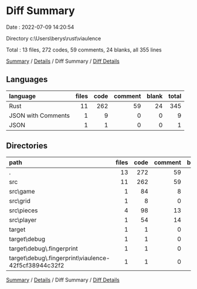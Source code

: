 # Diff Summary

Date : 2022-07-09 14:20:54

Directory c:\\Users\\berys\\rust\\viaulence

Total : 13 files,  272 codes, 59 comments, 24 blanks, all 355 lines

[Summary](results.md) / [Details](details.md) / Diff Summary / [Diff Details](diff-details.md)

## Languages
| language | files | code | comment | blank | total |
| :--- | ---: | ---: | ---: | ---: | ---: |
| Rust | 11 | 262 | 59 | 24 | 345 |
| JSON with Comments | 1 | 9 | 0 | 0 | 9 |
| JSON | 1 | 1 | 0 | 0 | 1 |

## Directories
| path | files | code | comment | blank | total |
| :--- | ---: | ---: | ---: | ---: | ---: |
| . | 13 | 272 | 59 | 24 | 355 |
| src | 11 | 262 | 59 | 24 | 345 |
| src\\game | 1 | 84 | 8 | 10 | 102 |
| src\\grid | 1 | 8 | 0 | 0 | 8 |
| src\\pieces | 4 | 98 | 13 | 3 | 114 |
| src\\player | 1 | 54 | 14 | 4 | 72 |
| target | 1 | 1 | 0 | 0 | 1 |
| target\\debug | 1 | 1 | 0 | 0 | 1 |
| target\\debug\\.fingerprint | 1 | 1 | 0 | 0 | 1 |
| target\\debug\\.fingerprint\\viaulence-42f5cf38944c32f2 | 1 | 1 | 0 | 0 | 1 |

[Summary](results.md) / [Details](details.md) / Diff Summary / [Diff Details](diff-details.md)